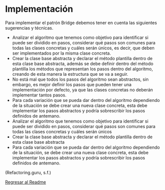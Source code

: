 # Implementación
Para implementar el patrón Bridge debemos tener en cuenta las siguientes sugerencias y técnicas.

- Analizar el algoritmo que tenemos como objetivo para identificar si puede ser dividido en pasos, considerar qué pasos son comunes para todas las clases concretas y cuáles serán únicos, es decir, que deben ser implementados por la misma clase concreta.
- Crear la clase base abstracta y declarar el método plantilla dentro de esta clase base abstracta, además se debe definir dentro del método plantilla los métodos que representan los pasos dentro del algoritmo, creando de esta manera la estructura que se va a seguir.
- No está mal que todos los pasos del algoritmo sean abstractos, sin embargo, es mejor definir los pasos que pueden tener una implementación por defecto, ya que las clases concretas no deberán implementar tantos pasos.
- Para cada variación que se pueda dar dentro del algoritmo dependiendo de la situación se debe crear una nueva clase concreta, esta debe implementar los pasos abstractos y podría sobrescribir los pasos definidos de antemano.
- Analizar el algoritmo que tenemos como objetivo para identificar si puede ser dividido en pasos, considerar qué pasos son comunes para todas las clases concretas y cuáles serán únicos
- Crear la clase base abstracta y declarar el método plantilla dentro de esta clase base abstracta
- Para cada variación que se pueda dar dentro del algoritmo dependiendo de la situación, se debe crear una nueva clase concreta, esta debe implementar los pasos abstractos y podría sobrescribir los pasos definidos de antemano.

(Refactoring.guru, s.f.)

[Regresar al Readme](./../README.md)
